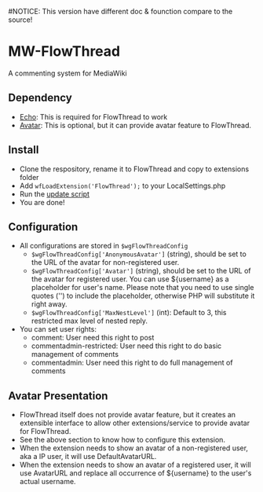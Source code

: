 #NOTICE: This version have different doc & founction compare to the source! 

# MW-FlowThread
A commenting system for MediaWiki

## Dependency
* [Echo](https://www.mediawiki.org/wiki/Extension:Echo): This is required for FlowThread to work
* [Avatar](https://github.com/nbdd0121/MW-Avatar): This is optional, but it can provide avatar feature to FlowThread.

## Install
* Clone the respository, rename it to FlowThread and copy to extensions folder
* Add `wfLoadExtension('FlowThread');` to your LocalSettings.php
* Run the [update script](https://www.mediawiki.org/wiki/Manual:Update.php)
* You are done!

## Configuration
* All configurations are stored in `$wgFlowThreadConfig`
	* `$wgFlowThreadConfig['AnonymousAvatar']` (string), should be set to the URL of the avatar for non-registered user.
	* `$wgFlowThreadConfig['Avatar']` (string), should be set to the URL of the avatar for registered user. You can use ${username} as a placeholder for user's name. Please note that you need to use single quotes ('') to include the placeholder, otherwise PHP will substitute it right away.
	* `$wgFlowThreadConfig['MaxNestLevel']` (int): Default to 3, this restricted max level of nested reply.
* You can set user rights: 
	* comment: User need this right to post
	* commentadmin-restricted: User need this right to do basic management of comments
	* commentadmin: User need this right to do full management of comments

## Avatar Presentation
* FlowThread itself does not provide avatar feature, but it creates an extensible interface to allow other extensions/service to provide avatar for FlowThread.
* See the above section to know how to configure this extension.
* When the extension needs to show an avatar of a non-registered user, aka a IP user, it will use DefaultAvatarURL.
* When the extension needs to show an avatar of a registered user, it will use AvatarURL and replace all occurrence of ${username} to the user's actual username.
